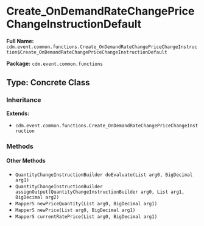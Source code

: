 # Create_OnDemandRateChangePriceChangeInstructionDefault

**Full Name:** `cdm.event.common.functions.Create_OnDemandRateChangePriceChangeInstruction$Create_OnDemandRateChangePriceChangeInstructionDefault`

**Package:** `cdm.event.common.functions`

## Type: Concrete Class

### Inheritance

**Extends:**
- `cdm.event.common.functions.Create_OnDemandRateChangePriceChangeInstruction`

### Methods

#### Other Methods

- `QuantityChangeInstructionBuilder doEvaluate(List arg0, BigDecimal arg1)`
- `QuantityChangeInstructionBuilder assignOutput(QuantityChangeInstructionBuilder arg0, List arg1, BigDecimal arg2)`
- `MapperS newPriceQuantity(List arg0, BigDecimal arg1)`
- `MapperS newPrice(List arg0, BigDecimal arg1)`
- `MapperS currentRatePrice(List arg0, BigDecimal arg1)`

